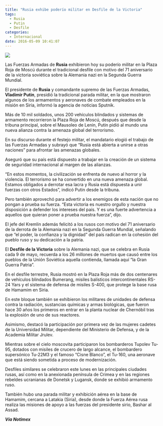 ```yaml
---
title: "Rusia exhibe poderío militar en Desfile de la Victoria"
tags:
  - Rusia
  - Putin
  - Desfile
categories:
  - Internacional
date: 2016-05-09 10:41:07
---
```

![](/images/Rusia-exhibe-poder-militar-2031656.jpg)

Las Fuerzas Armadas de **Rusia** exhibieron hoy su poderío militar en la Plaza Roja de Moscú durante el tradicional desfile con motivo del 71 aniversario de la victoria soviética sobre la Alemania nazi en la Segunda Guerra Mundial.

El presidente de **Rusia** y comandante supremo de las Fuerzas Armadas, **Vladimir Putin**, presidió la tradicional parada militar, en la que mostraron algunos de los armamentos y aeronaves de combate empleados en la misión en Siria, informó la agencia de noticias Sputnik.

Más de 10 mil soldados, unos 200 vehículos blindados y sistemas de armamento recorrieron la Plaza Roja de Moscú, después que desde la tribuna principal, sobre el Mausoleo de Lenin, Putin pidió al mundo una nueva alianza contra la amenaza global del terrorismo.

En su discurso durante el festejo militar, el mandatario elogió el trabajo de las Fuerzas Armadas y subrayó que “Rusia está abierta a unirse a otras naciones” para afrontar las amenazas globales.

Aseguró que su país está dispuesto a trabajar en la creación de un sistema de seguridad internacional al margen de las alianzas.

“En estos momentos, la civilización se enfrenta de nuevo al horror y la violencia. El terrorismo se ha convertido en una nueva amenaza global. Estamos obligados a derrotar esa lacra y Rusia está dispuesta a unir fuerzas con otros Estados”, indicó Putin desde la tribuna.

Pero también aprovechó para advertir a los enemigos de esta nación que no pongan a prueba su fuerza. “Esta victoria es nuestro orgullo y nuestra disposición a defender los intereses del país. Y es una fuerte advertencia a aquellos que quieran poner a prueba nuestra fuerza”, dijo.

El jefe del Kremlin además felicitó a los rusos con motivo del 71 aniversario de la derrota de la Alemania nazi en la Segunda Guerra Mundial, señalando que “el poder, la confianza y la dignidad” del país radican en la cohesión del pueblo ruso y su dedicación a la patria.

El **Desfile de la Victoria** sobre la Alemania nazi, que se celebra en Rusia cada 9 de mayo, recuerda a los 26 millones de muertos que causó entre los pueblos de la Unión Soviética aquella contienda, llamada aquí “la Gran Guerra Patria”.

En el desfile terrestre, Rusia mostró en la Plaza Roja más de dos centenares de vehículos blindados Bumerang, misiles balísticos intercontinentales RS-24 Yars y el sistema de defensa de misiles S-400, que protege la base rusa de Hamamim en Siria.

En este bloque también se exhibieron los militares de unidades de defensa contra la radiación, sustancias químicas y armas biológicas, que fueron hace 30 años los primeros en entrar en la planta nuclear de Chernóbil tras la explosión de uno de sus reactores.

Asimismo, destacó la participación por primera vez de las mujeres cadetes de la Universidad Militar, dependiente del Ministerio de Defensa, y de la Academia Militar Jrulev.

Mientras sobre el cielo moscovita participaron los bombarderos Tupolev Tu-95, dotados con misiles de crucero de largo alcance, el bombardero supersónico Tu-22M3 y el famoso “Cisne Blanco”, el Tu-160, una aeronave que está siendo sometida a proceso de modernización.

Desfiles similares se celebraron este lunes en las principales ciudades rusas, así como en la anexionada península de Crimea y en las regiones rebeldes ucranianas de Donetsk y Lugansk, donde se exhibió armamento ruso.

También hubo una parada militar y exhibición aérea en la base de Hamamim, cercana a Latakia (Siria), desde donde la Fuerza Aérea rusa realiza las misiones de apoyo a las fuerzas del presidente sirio, Bashar al Assad.

***Vía Notimex***
